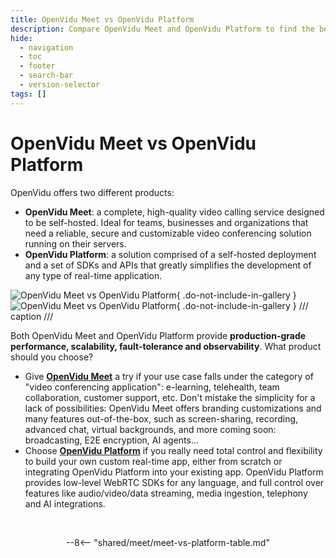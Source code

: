 ```yaml
---
title: OpenVidu Meet vs OpenVidu Platform
description: Compare OpenVidu Meet and OpenVidu Platform to find the best solution for your needs.
hide:
  - navigation
  - toc
  - footer
  - search-bar
  - version-selector
tags: []
---
```


# OpenVidu Meet vs OpenVidu Platform

OpenVidu offers two different products:

- **OpenVidu Meet**: a complete, high-quality video calling service designed to be self-hosted. Ideal for teams, businesses and organizations that need a reliable, secure and customizable video conferencing solution running on their servers.
- **OpenVidu Platform**: a solution comprised of a self-hosted deployment and a set of SDKs and APIs that greatly simplifies the development of any type of real-time application.

![OpenVidu Meet vs OpenVidu Platform](../../assets/images/comparing-openvidu/meet-vs-platform-light.svg#only-light){ .do-not-include-in-gallery }
![OpenVidu Meet vs OpenVidu Platform](../../assets/images/comparing-openvidu/meet-vs-platform-dark.svg#only-dark){ .do-not-include-in-gallery }
/// caption
///

Both OpenVidu Meet and OpenVidu Platform provide **production-grade performance, scalability, fault-tolerance and observability**. What product should you choose?

- Give [**OpenVidu Meet**](/meet/index.md) a try if your use case falls under the category of "video conferencing application": e-learning, telehealth, team collaboration, customer support, etc. Don't mistake the simplicity for a lack of possibilities: OpenVidu Meet offers branding customizations and many features out-of-the-box, such as screen-sharing, recording, advanced chat, virtual backgrounds, and more coming soon: broadcasting, E2E encryption, AI agents...
- Choose [**OpenVidu Platform**](/docs/index.md) if you really need total control and flexibility to build your own custom real-time app, either from scratch or integrating OpenVidu Platform into your existing app. OpenVidu Platform provides low-level WebRTC SDKs for any language, and full control over features like audio/video/data streaming, media ingestion, telephony and AI integrations.

<br>

<div style="text-align: center" markdown>

--8<-- "shared/meet/meet-vs-platform-table.md"

</div>
